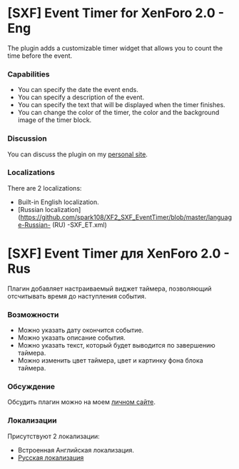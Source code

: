 # [SXF] Event Timer for XenForo 2.0 - Eng
The plugin adds a customizable timer widget that allows you to count the time before the event.

### Capabilities
* You can specify the date the event ends.
* You can specify a description of the event.
* You can specify the text that will be displayed when the timer finishes.
* You can change the color of the timer, the color and the background image of the timer block.

### Discussion
You can discuss the plugin on my [personal site](https://spark108.ru/threads/45/).

### Localizations
There are 2 localizations:
* Built-in English localization.
* [Russian localization](https://github.com/spark108/XF2_SXF_EventTimer/blob/master/language-Russian- (RU) -SXF_ET.xml)

# [SXF] Event Timer для XenForo 2.0 - Rus
Плагин добавляет настраиваемый виджет таймера, позволяющий отсчитывать время до наступления события.

### Возможности
* Можно указать дату окончится событие.
* Можно указать описание события.
* Можно указать текст, который будет выводится по завершению таймера.
* Можно изменить цвет таймера, цвет и картинку фона блока таймера.

### Обсуждение
Обсудить плагин можно на моем [личном сайте](https://spark108.ru/threads/45/).

### Локализации
Присутствуют 2 локализации:
* Встроенная Английская локализация.
* [Русская локализация](https://github.com/spark108/XF2_SXF_EventTimer/blob/master/language-Russian-(RU)-SXF_ET.xml)
